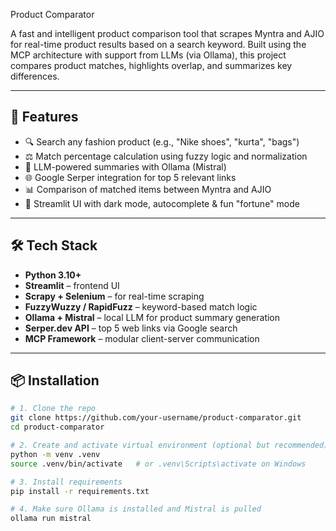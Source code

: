 Product Comparator

A fast and intelligent product comparison tool that scrapes Myntra and AJIO for real-time product results based on a search keyword. Built using the MCP architecture with support from LLMs (via Ollama), this project compares product matches, highlights overlap, and summarizes key differences.

---

## 🚀 Features

- 🔍 Search any fashion product (e.g., "Nike shoes", "kurta", "bags")
- ⚖️ Match percentage calculation using fuzzy logic and normalization
- 🧠 LLM-powered summaries with Ollama (Mistral)
- 🌐 Google Serper integration for top 5 relevant links
- 📊 Comparison of matched items between Myntra and AJIO
- 🎨 Streamlit UI with dark mode, autocomplete & fun "fortune" mode

---

## 🛠️ Tech Stack

- **Python 3.10+**
- **Streamlit** – frontend UI
- **Scrapy + Selenium** – for real-time scraping
- **FuzzyWuzzy / RapidFuzz** – keyword-based match logic
- **Ollama + Mistral** – local LLM for product summary generation
- **Serper.dev API** – top 5 web links via Google search
- **MCP Framework** – modular client-server communication

---

## 📦 Installation

```bash
# 1. Clone the repo
git clone https://github.com/your-username/product-comparator.git
cd product-comparator

# 2. Create and activate virtual environment (optional but recommended)
python -m venv .venv
source .venv/bin/activate   # or .venv\Scripts\activate on Windows

# 3. Install requirements
pip install -r requirements.txt

# 4. Make sure Ollama is installed and Mistral is pulled
ollama run mistral
